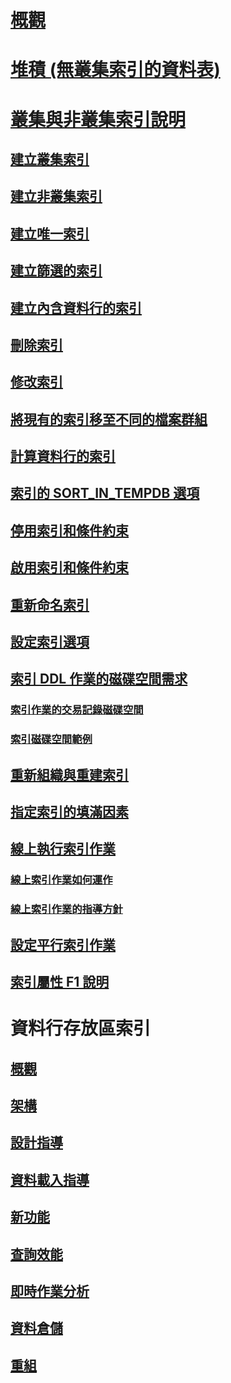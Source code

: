 # [概觀](indexes.md)  
# [堆積 (無叢集索引的資料表)](heaps-tables-without-clustered-indexes.md)  
# [叢集與非叢集索引說明](clustered-and-nonclustered-indexes-described.md)  
## [建立叢集索引](create-clustered-indexes.md)  
## [建立非叢集索引](create-nonclustered-indexes.md)  
## [建立唯一索引](create-unique-indexes.md)  
## [建立篩選的索引](create-filtered-indexes.md)  
## [建立內含資料行的索引](create-indexes-with-included-columns.md)  
## [刪除索引](delete-an-index.md)  
## [修改索引](modify-an-index.md)  
## [將現有的索引移至不同的檔案群組](move-an-existing-index-to-a-different-filegroup.md)  
## [計算資料行的索引](indexes-on-computed-columns.md)  
## [索引的 SORT_IN_TEMPDB 選項](sort-in-tempdb-option-for-indexes.md)  
## [停用索引和條件約束](disable-indexes-and-constraints.md)  
## [啟用索引和條件約束](enable-indexes-and-constraints.md)  
## [重新命名索引](rename-indexes.md)  
## [設定索引選項](set-index-options.md)  
## [索引 DDL 作業的磁碟空間需求](disk-space-requirements-for-index-ddl-operations.md)  
### [索引作業的交易記錄磁碟空間](transaction-log-disk-space-for-index-operations.md)  
### [索引磁碟空間範例](index-disk-space-example.md)  
## [重新組織與重建索引](reorganize-and-rebuild-indexes.md)  
## [指定索引的填滿因素](specify-fill-factor-for-an-index.md)  
## [線上執行索引作業](perform-index-operations-online.md)  
### [線上索引作業如何運作](how-online-index-operations-work.md)  
### [線上索引作業的指導方針](guidelines-for-online-index-operations.md)  
## [設定平行索引作業](configure-parallel-index-operations.md)  
## [索引屬性 F1 說明](index-properties-f1-help.md)  

# 資料行存放區索引
## [概觀](columnstore-indexes-overview.md)  
## [架構](../../relational-databases/sql-server-index-design-guide.md#columnstore_index)  
## [設計指導](columnstore-indexes-design-guidance.md)  
## [資料載入指導](columnstore-indexes-data-loading-guidance.md)  
## [新功能](columnstore-indexes-what-s-new.md)  
## [查詢效能](columnstore-indexes-query-performance.md)  
## [即時作業分析](get-started-with-columnstore-for-real-time-operational-analytics.md)  
## [資料倉儲](columnstore-indexes-data-warehouse.md)  
## [重組](columnstore-indexes-defragmentation.md)  

